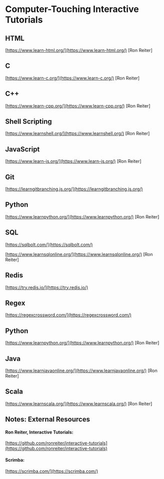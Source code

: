 # Computer-Touching Interactive Tutorials


## HTML

[https://www.learn-html.org/](https://www.learn-html.org/)
[Ron Reiter]

## C

[https://www.learn-c.org/](https://www.learn-c.org/)
[Ron Reiter]

## C++

[https://www.learn-cpp.org/](https://www.learn-cpp.org/)
[Ron Reiter]

## Shell Scripting

[https://www.learnshell.org/](https://www.learnshell.org/)
[Ron Reiter]

  
## JavaScript

[https://www.learn-js.org/](https://www.learn-js.org/)
[Ron Reiter]

## Git

[https://learngitbranching.js.org/](https://learngitbranching.js.org/)

## Python

[https://www.learnpython.org/](https://www.learnpython.org/)
[Ron Reiter]

## SQL

[https://sqlbolt.com/](https://sqlbolt.com/)

[https://www.learnsqlonline.org/](https://www.learnsqlonline.org/)
[Ron Reiter]

## Redis

[https://try.redis.io/](https://try.redis.io/)

## Regex

[https://regexcrossword.com/](https://regexcrossword.com/)

## Python  

[https://www.learnpython.org/](https://www.learnpython.org/)
[Ron Reiter]

## Java

[https://www.learnjavaonline.org/](https://www.learnjavaonline.org/)
[Ron Reiter]

## Scala

[https://www.learnscala.org/](https://www.learnscala.org/)
[Ron Reiter]

## Notes: External Resources

#### Ron Reiter, Interactive Tutorials:
[https://github.com/ronreiter/interactive-tutorials](https://github.com/ronreiter/interactive-tutorials)

#### Scrimba:
[https://scrimba.com/](https://scrimba.com/)

